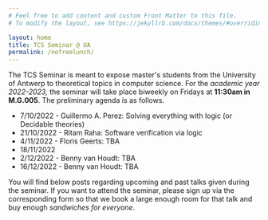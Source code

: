 ```yaml
---
# Feel free to add content and custom Front Matter to this file.
# To modify the layout, see https://jekyllrb.com/docs/themes/#overriding-theme-defaults

layout: home
title: TCS Seminar @ UA
permalink: /nofreelunch/
---
```


The TCS Seminar is meant to expose master's students from the University of
Antwerp to theoretical topics in computer science. For the *academic year
2022-2023,* the seminar will take place biweekly on Fridays at **11:30am in
M.G.005**.  The preliminary agenda is as follows.
* 7/10/2022 - Guillermo A. Perez: Solving everything with logic (or Decidable theories)
* 21/10/2022 - Ritam Raha: Software verification via logic
* 4/11/2022 - Floris Geerts: TBA
* 18/11/2022
* 2/12/2022 - Benny van Houdt: TBA
* 16/12/2022 - Benny van Houdt: TBA

You will find below posts regarding upcoming and past talks given during the
seminar. If you want to attend the seminar, please sign up via the
corresponding form so that we book a large enough room for that talk and buy
enough *sandwiches for everyone*.
